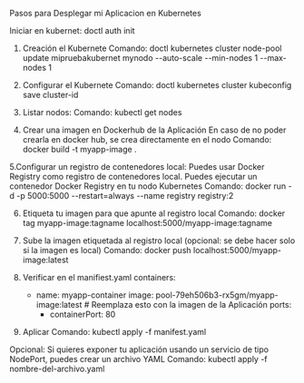 Pasos para Desplegar mi Aplicacion en Kubernetes

Iniciar en kubernet:
doctl auth init

1. Creación el Kubernete
  Comando:
          doctl kubernetes cluster node-pool update mipruebakubernet mynodo --auto-scale --min-nodes 1 --max-nodes 1
   
2. Configurar el Kubernete
  Comando:
          doctl kubernetes cluster kubeconfig save cluster-id
3. Listar nodos:
  Comando:
          kubectl get nodes
   
4. Crear una imagen en Dockerhub de la Aplicación
  En caso de no poder crearla en docker hub, se crea directamente en el nodo 
   Comando:
           docker build -t myapp-image .

5.Configurar un registro de contenedores local:
Puedes usar Docker Registry como registro de contenedores local. Puedes ejecutar un contenedor Docker Registry en tu nodo Kubernetes
  Comando:
          docker run -d -p 5000:5000 --restart=always --name registry registry:2
        
6. Etiqueta tu imagen para que apunte al registro local
  Comando:
          docker tag myapp-image:tagname localhost:5000/myapp-image:tagname

7. Sube la imagen etiquetada al registro local (opcional: se debe hacer solo si la imagen es local)
  Comando:
          docker push localhost:5000/myapp-image:latest

8. Verificar en el manifiest.yaml
   containers:
      - name: myapp-container
        image: pool-79eh506b3-rx5gm/myapp-image:latest # Reemplaza esto con la imagen de la Aplicación
        ports:
        - containerPort: 80
          
9. Aplicar
    Comando:
           kubectl apply -f manifest.yaml

Opcional:
Si quieres exponer tu aplicación usando un servicio de tipo NodePort, puedes crear un archivo YAML
Comando:
        kubectl apply -f nombre-del-archivo.yaml
